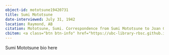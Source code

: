 ```yaml
---
object-id: mototsune19420731
title: Sumi Mototsune
date-interviewed: July 31, 1942
location: Raymond, AB
citation: Mototsune, Sumi. Correspondence from Sumi Mototsune to Joan Gillis. 31 July 1942. RBSC-ARC-1786-02-11. Joan Gillis fonds. University of British Columbia Library Rare Books and Special Collections, Vancouver, Canada.
cbitem: <a class="btn btn-info" href="https://ubc-library-rbsc.github.io/gillis-2021/item.html?id=gillis034">View Item</a>
---
```


Sumi Mototsune bio here
